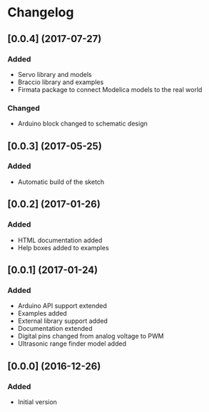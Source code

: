 # Changelog

## [0.0.4] (2017-07-27)

### Added
- Servo library and models
- Braccio library and examples
- Firmata package to connect Modelica models to the real world

### Changed
- Arduino block changed to schematic design


## [0.0.3] (2017-05-25)

### Added
- Automatic build of the sketch


## [0.0.2] (2017-01-26)

### Added
- HTML documentation added
- Help boxes added to examples


## [0.0.1] (2017-01-24)

### Added
- Arduino API support extended
- Examples added
- External library support added
- Documentation extended
- Digital pins changed from analog voltage to PWM
- Ultrasonic range finder model added


## [0.0.0] (2016-12-26)

### Added
- Initial version
